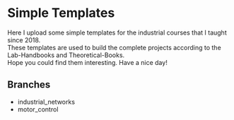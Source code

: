 # Simple Templates
Here I upload some simple templates for the industrial courses that I taught since 2018.<br />
These templates are used to build the complete projects according to the Lab-Handbooks and Theoretical-Books.<br />
Hope you could find them interesting. Have a nice day!<br />
## Branches<br /> 
- industrial_networks
- motor_control

